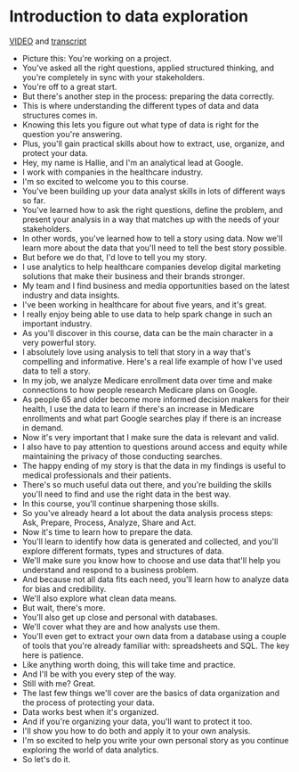 # Introduction to data exploration

[VIDEO](./resources/1_VIDEO_Introduction-to-data-exploration.mp4) and [transcript](./resources/1_VIDEO_Introduction-to-data-exploration.txt)

- Picture this: You're working on a project.
- You've asked all the right questions, applied structured thinking, and you're completely in sync with your stakeholders.
- You're off to a great start.
- But there's another step in the process: preparing the data correctly.
- This is where understanding the different types of data and data structures comes in.
- Knowing this lets you figure out what type of data is right for the question you're answering.
- Plus, you'll gain practical skills about how to extract, use, organize, and protect your data.
- Hey, my name is Hallie, and I'm an analytical lead at Google.
- I work with companies in the healthcare industry.
- I'm so excited to welcome you to this course.
- You've been building up your data analyst skills in lots of different ways so far.
- You've learned how to ask the right questions, define the problem, and present your analysis in a way that matches up with the needs of your stakeholders.
- In other words, you've learned how to tell a story using data.
Now we'll learn more about the data that you'll need to tell the best story possible.
- But before we do that, I'd love to tell you my story.
- I use analytics to help healthcare companies develop digital marketing solutions that make their business and their brands stronger.
- My team and I find business and media opportunities based on the latest industry and data insights.
- I've been working in healthcare for about five years, and it's great.
- I really enjoy being able to use data to help spark change in such an important industry.
- As you'll discover in this course, data can be the main character in a very powerful story.
- I absolutely love using analysis to tell that story in a way that's compelling and informative.
Here's a real life example of how I've used data to tell a story.
- In my job, we analyze Medicare enrollment data over time and make connections to how people research Medicare plans on Google.
- As people 65 and older become more informed decision makers for their health, I use the data to learn if there's an increase in Medicare enrollments and what part Google searches play if there is an increase in demand.
- Now it's very important that I make sure the data is relevant and valid.
- I also have to pay attention to questions around access and equity while maintaining the privacy of those conducting searches.
- The happy ending of my story is that the data in my findings is useful to medical professionals and their patients.
- There's so much useful data out there, and you're building the skills you'll need to find and use the right data in the best way.
- In this course, you'll continue sharpening those skills.
- So you've already heard a lot about the data analysis process steps: Ask, Prepare, Process, Analyze, Share and Act.
- Now it's time to learn how to prepare the data.
- You'll learn to identify how data is generated and collected, and you'll explore different formats, types and structures of data.
- We'll make sure you know how to choose and use data that'll help you understand and respond to a business problem.
- And because not all data fits each need, you'll learn how to analyze data for bias and credibility.
- We'll also explore what clean data means.
- But wait, there's more.
- You'll also get up close and personal with databases.
- We'll cover what they are and how analysts use them.
- You'll even get to extract your own data from a database using a couple of tools that you're already familiar with: spreadsheets and SQL.
The key here is patience.
- Like anything worth doing, this will take time and practice.
- And I'll be with you every step of the way.
- Still with me? Great.
- The last few things we'll cover are the basics of data organization and the process of protecting your data.
- Data works best when it's organized.
- And if you're organizing your data, you'll want to protect it too.
- I'll show you how to do both and apply it to your own analysis.
- I'm so excited to help you write your own personal story as you continue exploring the world of data analytics.
- So let's do it.

